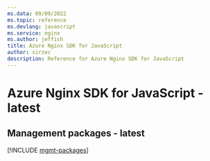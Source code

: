 ```yaml
---
ms.data: 09/09/2022
ms.topic: reference
ms.devlang: javascript
ms.service: nginx
ms.author: jeffish
title: Azure Nginx SDK for JavaScript
author: xirzec
description: Reference for Azure Nginx SDK for JavaScript
---
```

# Azure Nginx SDK for JavaScript - latest

## Management packages - latest
[!INCLUDE [mgmt-packages](nginx-mgmt-index.md)]